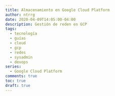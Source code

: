 ```yaml
---
title: Almacenamiento en Google Cloud Platform
author: ntrrg
date: 2020-04-09T14:05:00-04:00
description: Gestión de reden en GCP
tags:
  - tecnología
  - guías
  - cloud
  - gcp
  - redes
  - sysadmin
  - devops
series:
  - Google Cloud Platform
comments: true
toc: true
draft: true
---
```


